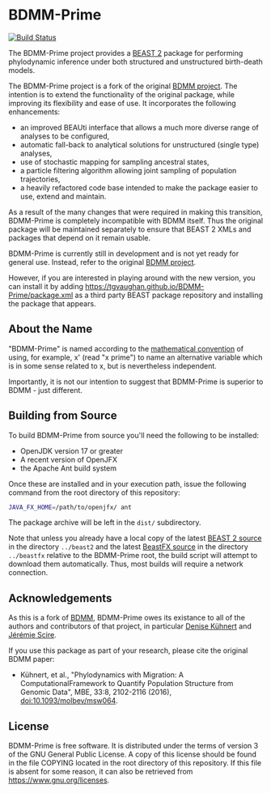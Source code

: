 BDMM-Prime
==========

[![Build Status](https://github.com/tgvaughan/BDMM-Prime/workflows/Unit%2Fintegration%20tests/badge.svg)](https://github.com/tgvaughan/BDMM-Prime/actions?query=workflow%3A%22Unit%2Fintegration+tests%22)

The BDMM-Prime project provides a [BEAST 2](http://www.beast2.org/) package for
performing phylodynamic inference under both structured and unstructured
birth-death models.

The BDMM-Prime project is a fork of the original
[BDMM project](https://github.com/denisekuehnert/bdmm).  The intention is to
extend the functionality of the original package, while improving its
flexibility and ease of use.  It incorporates the following enhancements:
- an improved BEAUti interface that allows a much more diverse range of analyses to be configured,
- automatic fall-back to analytical solutions for unstructured (single type) analyses,
- use of stochastic mapping for sampling ancestral states,
- a particle filtering algorithm allowing joint sampling of population trajectories,
- a heavily refactored code base intended to make the package easier to use,
  extend and maintain.

As a result of the many changes that were required in making this transition,
BDMM-Prime is completely incompatible with BDMM itself.  Thus the original
package will be maintained separately to ensure that BEAST 2 XMLs and packages
that depend on it remain usable.

BDMM-Prime is currently still in development and is not yet ready for general use.
Instead, refer to the original [BDMM project](https://github.com/denisekuehnert/bdmm).

However, if you are interested in playing around with the new version, you can install
it by adding https://tgvaughan.github.io/BDMM-Prime/package.xml as a third party
BEAST package repository and installing the package that appears.

About the Name
--------------

"BDMM-Prime" is named according to the
[mathematical convention](https://en.wikipedia.org/wiki/Prime_(symbol)) of using,
for example, x' (read "x prime") to name an alternative variable which is
in some sense related to x, but is nevertheless independent.

Importantly, it is not our intention to suggest that BDMM-Prime is superior
to BDMM - just different.

Building from Source
--------------------

To build BDMM-Prime from source you'll need the following to be installed:
- OpenJDK version 17 or greater
- A recent version of OpenJFX
- the Apache Ant build system

Once these are installed and in your execution path, issue the following
command from the root directory of this repository:

```sh
JAVA_FX_HOME=/path/to/openjfx/ ant
```
The package archive will be left in the `dist/` subdirectory.

Note that unless you already have a local copy of the latest
[BEAST 2 source](https://github.com/CompEvol/beast2)
in the directory `../beast2` and the latest
[BeastFX source](https://github.com/CompEvol/beastfx)
in the directory `../beastfx` relative to the BDMM-Prime root, the build
script will attempt to download them automatically.  Thus, most builds
will require a network connection.

Acknowledgements
----------------

As this is a fork of [BDMM](https://github.com/denisekuehnert/bdmm),
BDMM-Prime owes its existance to all of the authors and contributors of
that project, in particular [Denise Kühnert](https://github.com/denisekuehnert/)
and [Jérémie Scire](https://github.com/jscire).

If you use this package as part of your research, please cite the
original BDMM paper:

* Kühnert, et al., "Phylodynamics with Migration: A
  ComputationalFramework to Quantify Population Structure from Genomic
  Data", MBE, 33:8, 2102-2116 (2016),
  [doi:10.1093/molbev/msw064](https://doi.org/10.1093/molbev/msw064).

License
-------

BDMM-Prime is free software.  It is distributed under the terms of version 3
of the GNU General Public License.  A copy of this license should
be found in the file COPYING located in the root directory of this repository.
If this file is absent for some reason, it can also be retrieved from
https://www.gnu.org/licenses.
